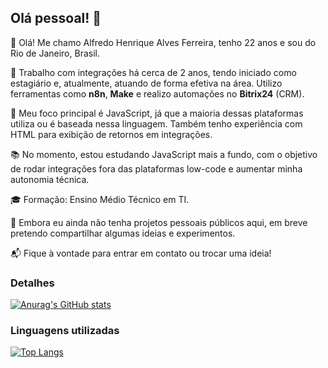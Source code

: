 ## Olá pessoal! 👋

👋 Olá! Me chamo Alfredo Henrique Alves Ferreira, tenho 22 anos e sou do Rio de Janeiro, Brasil.

💼 Trabalho com integrações há cerca de 2 anos, tendo iniciado como estagiário e, atualmente, atuando de forma efetiva na área. Utilizo ferramentas como **n8n**, **Make** e realizo automações no **Bitrix24** (CRM). 

🧠 Meu foco principal é JavaScript, já que a maioria dessas plataformas utiliza ou é baseada nessa linguagem. Também tenho experiência com HTML para exibição de retornos em integrações.

📚 No momento, estou estudando JavaScript mais a fundo, com o objetivo de rodar integrações fora das plataformas low-code e aumentar minha autonomia técnica.

🎓 Formação: Ensino Médio Técnico em TI.

📌 Embora eu ainda não tenha projetos pessoais públicos aqui, em breve pretendo compartilhar algumas ideias e experimentos.

📬 Fique à vontade para entrar em contato ou trocar uma ideia!

### Detalhes
[![Anurag's GitHub stats](https://github-readme-stats.vercel.app/api?username=Magrelinprt&show_icons=true&theme=dark)](https://github.com/anuraghazra/github-readme-stats)

### Linguagens utilizadas

[![Top Langs](https://github-readme-stats.vercel.app/api/top-langs/?username=Magrelinprt&layout=compact)](https://github.com/anuraghazra/github-readme-stats)

